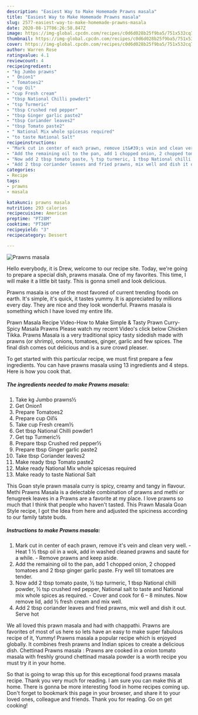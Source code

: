 ```yaml
---
description: "Easiest Way to Make Homemade Prawns masala"
title: "Easiest Way to Make Homemade Prawns masala"
slug: 2577-easiest-way-to-make-homemade-prawns-masala
date: 2020-08-17T06:26:58.847Z
image: https://img-global.cpcdn.com/recipes/c0d6d028b25f9ba5/751x532cq70/prawns-masala-recipe-main-photo.jpg
thumbnail: https://img-global.cpcdn.com/recipes/c0d6d028b25f9ba5/751x532cq70/prawns-masala-recipe-main-photo.jpg
cover: https://img-global.cpcdn.com/recipes/c0d6d028b25f9ba5/751x532cq70/prawns-masala-recipe-main-photo.jpg
author: Warren Rose
ratingvalue: 4.1
reviewcount: 4
recipeingredient:
- "kg Jumbo prawns"
- " Onion1"
- " Tomatoes2"
- "cup Oil"
- "cup Fresh cream"
- "tbsp National Chilli powder1"
- "tsp Turmeric"
- "tbsp Crushed red pepper"
- "tbsp Ginger garlic paste2"
- "tbsp Coriander leaves2"
- "tbsp Tomato paste2"
- " National Mix whole spicesas required"
- "to taste National Salt"
recipeinstructions:
- "Mark cut in center of each prawn, remove it&#39;s vein and clean very well. Heat 1 ½ tbsp oil in a wok, add in washed cleaned prawns and sauté for a while. Remove prawns and keep aside."
- "Add the remaining oil to the pan, add 1 chopped onion, 2 chopped tomatoes and 2 tbsp ginger garlic paste. Fry well till tomatoes are tender."
- "Now add 2 tbsp tomato paste, ½ tsp turmeric, 1 tbsp National chilli powder, ½ tsp crushed red pepper, National salt to taste and National mix whole spices as required. Cover and cook for 6 – 8 minutes. Now remove lid, add ½ fresh cream and mix well."
- "Add 2 tbsp coriander leaves and fried prawns, mix well and dish it out. Serve hot"
categories:
- Recipe
tags:
- prawns
- masala

katakunci: prawns masala 
nutrition: 293 calories
recipecuisine: American
preptime: "PT28M"
cooktime: "PT36M"
recipeyield: "3"
recipecategory: Dessert

---
```



![Prawns masala](https://img-global.cpcdn.com/recipes/c0d6d028b25f9ba5/751x532cq70/prawns-masala-recipe-main-photo.jpg)

Hello everybody, it is Drew, welcome to our recipe site. Today, we're going to prepare a special dish, prawns masala. One of my favorites. This time, I will make it a little bit tasty. This is gonna smell and look delicious.

Prawns masala is one of the most favored of current trending foods on earth. It's simple, it's quick, it tastes yummy. It is appreciated by millions every day. They are nice and they look wonderful. Prawns masala is something which I have loved my entire life.

Prawn Masala Recipe Video-How to Make Simple &amp; Tasty Prawn Curry-Spicy Masala Prawns Please watch my recent Video&#39;s click below Chicken Tikka. Prawns Masala is a very traditional spicy tasty sidedish made with prawns (or shrimp), onions, tomatoes, ginger, garlic and few spices. The final dish comes out delicious and is a sure crowd pleaser.


To get started with this particular recipe, we must first prepare a few ingredients. You can have prawns masala using 13 ingredients and 4 steps. Here is how you cook that.

<!--inarticleads1-->

##### The ingredients needed to make Prawns masala:

1. Take kg Jumbo prawns½
1. Get  Onion1
1. Prepare  Tomatoes2
1. Prepare cup Oil¼
1. Take cup Fresh cream½
1. Get tbsp National Chilli powder1
1. Get tsp Turmeric½
1. Prepare tbsp Crushed red pepper½
1. Prepare tbsp Ginger garlic paste2
1. Take tbsp Coriander leaves2
1. Make ready tbsp Tomato paste2
1. Make ready  National Mix whole spicesas required
1. Make ready to taste National Salt


This Goan style prawn masala curry is spicy, creamy and tangy in flavour. Methi Prawns Masala is a delectable combination of prawns and methi or fenugreek leaves in a Prawns are a favorite at my place. I love prawns so much that I think that people who haven&#39;t tasted. This Prawn Masala Goan Style recipe, I got the Idea from here and adjusted the spiciness according to our family tatste buds. 

<!--inarticleads2-->

##### Instructions to make Prawns masala:

1. Mark cut in center of each prawn, remove it&#39;s vein and clean very well. - Heat 1 ½ tbsp oil in a wok, add in washed cleaned prawns and sauté for a while. - Remove prawns and keep aside.
1. Add the remaining oil to the pan, add 1 chopped onion, 2 chopped tomatoes and 2 tbsp ginger garlic paste. Fry well till tomatoes are tender.
1. Now add 2 tbsp tomato paste, ½ tsp turmeric, 1 tbsp National chilli powder, ½ tsp crushed red pepper, National salt to taste and National mix whole spices as required. - Cover and cook for 6 – 8 minutes. Now remove lid, add ½ fresh cream and mix well.
1. Add 2 tbsp coriander leaves and fried prawns, mix well and dish it out. Serve hot


We all loved this prawn masala and had with chappathi. Prawns are favorites of most of us here so lets have an easy to make super fabulous recipe of it, Yummy! Prawns masala a popular recipe which is enjoyed globally. It combines fresh prawns and Indian spices to create a delicious dish. Chettinad Prawns masala : Prawns are cooked in a onion tomato masala with freshly ground chettinad masala powder is a worth recipe you must try it in your home. 

So that is going to wrap this up for this exceptional food prawns masala recipe. Thank you very much for reading. I am sure you can make this at home. There is gonna be more interesting food in home recipes coming up. Don't forget to bookmark this page in your browser, and share it to your loved ones, colleague and friends. Thank you for reading. Go on get cooking!
